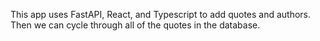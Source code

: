This app uses FastAPI, React, and Typescript to add quotes and authors.
Then we can cycle through all of the quotes in the database.
